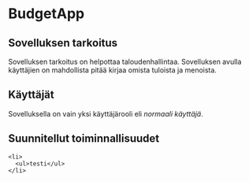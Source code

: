 <h1>BudgetApp</h1>
  <h2>Sovelluksen tarkoitus</h2>
  
Sovelluksen tarkoitus on helpottaa taloudenhallintaa. Sovelluksen avulla käyttäjien on mahdollista pitää kirjaa omista  tuloista ja menoista.

  <h2>Käyttäjät</h2>
    
  Sovelluksella on vain yksi käyttäjärooli eli _normaali käyttäjä_.
  
  <h2>Suunnitellut toiminnallisuudet</h2>
    
    <li>
      <ul>testi</ul>
    </li>
      
